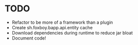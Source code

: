 # TODO

- Refactor to be more of a framework than a plugin
- Create sh.foxboy.bapp.api.entity cache
- Download dependencies during runtime to reduce jar bloat
- Document code!